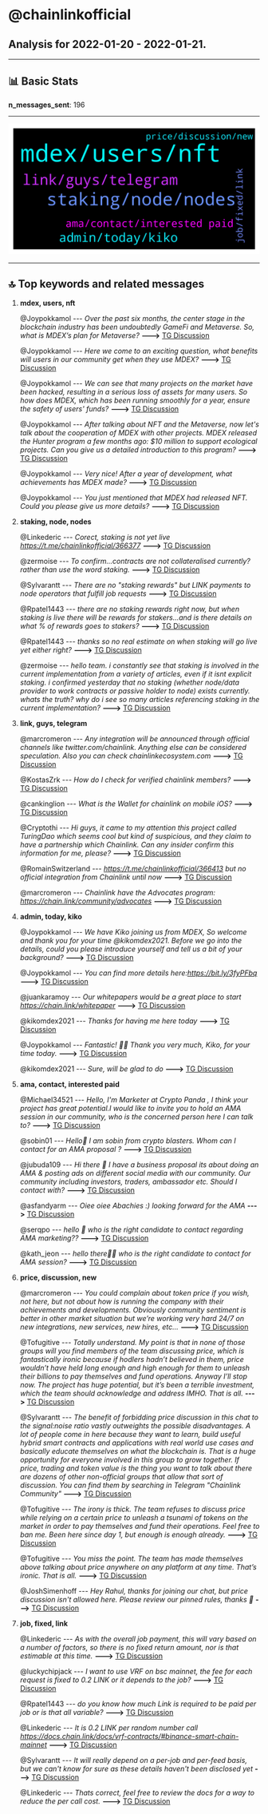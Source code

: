 # **@chainlinkofficial**
 ## Analysis for **2022-01-20** - **2022-01-21**.

---

## 📊 **Basic Stats**

**n_messages_sent**: 196

---
![wordcloud](chainlinkofficial_1Days_wordcloud.png)

---


## 🔝 **Top keywords and related messages**

1. **mdex, users, nft**

    @Joypokkamol --- *Over the past six months, the center stage in the blockchain industry has been undoubtedly GameFi and Metaverse. So, what is MDEX’s plan for Metaverse?* **--->** [TG Discussion](https://t.me/chainlinkofficial/367422)

    @Joypokkamol --- *Here we come to an exciting question, what benefits will users in our community get when they use MDEX?* **--->** [TG Discussion](https://t.me/chainlinkofficial/367470)

    @Joypokkamol --- *We can see that many projects on the market have been hacked, resulting in a serious loss of assets for many users. So how does MDEX, which has been running smoothly for a year, ensure the safety of users' funds?* **--->** [TG Discussion](https://t.me/chainlinkofficial/367419)

    @Joypokkamol --- *After talking about NFT and the Metaverse, now let's talk about the cooperation of MDEX with other projects. MDEX released the Hunter program a few months ago: $10 million to support ecological projects. Can you give us a detailed introduction to this program?* **--->** [TG Discussion](https://t.me/chainlinkofficial/367445)

    @Joypokkamol --- *Very nice!  After a year of development, what achievements has MDEX made?* **--->** [TG Discussion](https://t.me/chainlinkofficial/367395)

    @Joypokkamol --- *You just mentioned that MDEX had released NFT. Could you please give us more details?* **--->** [TG Discussion](https://t.me/chainlinkofficial/367433)

2. **staking, node, nodes**

    @Linkederic --- *Corect, staking is not yet live  https://t.me/chainlinkofficial/366377* **--->** [TG Discussion](https://t.me/chainlinkofficial/367112)

    @zermoise --- *To confirm...contracts are not collateralised currently? rather than use the word staking.* **--->** [TG Discussion](https://t.me/chainlinkofficial/367117)

    @Sylvarantt --- *There are no "staking rewards" but LINK payments to node operators that fulfill job requests* **--->** [TG Discussion](https://t.me/chainlinkofficial/366495)

    @Rpatel1443 --- *there are no staking rewards right now, but when staking is live there will be rewards for stakers...and is there details on what % of rewards goes to stakers?* **--->** [TG Discussion](https://t.me/chainlinkofficial/366499)

    @Rpatel1443 --- *thanks so no real estimate on when staking will go live yet either right?* **--->** [TG Discussion](https://t.me/chainlinkofficial/366503)

    @zermoise --- *hello team. i constantly see that staking is involved in the current implementation from a variety of articles, even if it isnt explicit staking. i confirmed yesterday that no staking (whether node/data provider to work contracts or passive holder to node) exists currently. whats the truth? why do i see so many articles referencing staking in the current implementation?* **--->** [TG Discussion](https://t.me/chainlinkofficial/367101)

3. **link, guys, telegram**

    @marcromeron --- *Any integration will be announced through official channels like twitter.com/chainlink. Anything else can be considered speculation. Also you can check chainlinkecosystem.com* **--->** [TG Discussion](https://t.me/chainlinkofficial/366711)

    @KostasZrk --- *How do I check for verified chainlink members?* **--->** [TG Discussion](https://t.me/chainlinkofficial/367297)

    @cankinglion --- *What is the Wallet for chainlink on mobile iOS?* **--->** [TG Discussion](https://t.me/chainlinkofficial/366903)

    @Cryptothi --- *Hi guys, it came to my attention this project called TuringDao which seems cool but kind of suspicious, and they claim to have a partnership which Chainlink. Can any insider confirm this information for me, please?* **--->** [TG Discussion](https://t.me/chainlinkofficial/366925)

    @RomainSwitzerland --- *https://t.me/chainlinkofficial/366413 but no official integration from Chainlink until now* **--->** [TG Discussion](https://t.me/chainlinkofficial/366928)

    @marcromeron --- *Chainlink have the Advocates program: https://chain.link/community/advocates* **--->** [TG Discussion](https://t.me/chainlinkofficial/367262)

4. **admin, today, kiko**

    @Joypokkamol --- *We have Kiko joining us from MDEX, So welcome and thank you for your time @kikomdex2021. Before we go into the details, could you please introduce yourself and tell us a bit of your background?* **--->** [TG Discussion](https://t.me/chainlinkofficial/367376)

    @Joypokkamol --- *You can find more details here:https://bit.ly/3fyPFbq* **--->** [TG Discussion](https://t.me/chainlinkofficial/367484)

    @juankaramoy --- *Our whitepapers would be a great place to start https://chain.link/whitepaper* **--->** [TG Discussion](https://t.me/chainlinkofficial/366608)

    @kikomdex2021 --- *Thanks for having me here today* **--->** [TG Discussion](https://t.me/chainlinkofficial/367492)

    @Joypokkamol --- *Fantastic! 👍🏼 Thank you very much, Kiko, for your time today.* **--->** [TG Discussion](https://t.me/chainlinkofficial/367487)

    @kikomdex2021 --- *Sure, will be glad to do* **--->** [TG Discussion](https://t.me/chainlinkofficial/367377)

5. **ama, contact, interested paid**

    @Michael34521 --- *Hello, I'm  Marketer at Crypto Panda , I think your project has great potential.I would like to invite you to hold an AMA  session in our community, who is the concerned person here I can talk to?* **--->** [TG Discussion](https://t.me/chainlinkofficial/367047)

    @sobin01 --- *Hello🤗 I am sobin from crypto blasters. Whom can I contact for an AMA proposal ?* **--->** [TG Discussion](https://t.me/chainlinkofficial/367211)

    @jubuda109 --- *Hi there 👋  I have a business proposal its about doing an AMA & posting ads on different social media with our community. Our community including  investors, traders, ambassador etc. Should I contact with?* **--->** [TG Discussion](https://t.me/chainlinkofficial/366635)

    @asfandyarm --- *Oiee oiee Abachies :) looking forward for the AMA* **--->** [TG Discussion](https://t.me/chainlinkofficial/367530)

    @serqpo --- *hello 🥰 who is the right candidate to contact regarding AMA marketing??* **--->** [TG Discussion](https://t.me/chainlinkofficial/366715)

    @kath_jeon --- *hello there✋🏻 who is the right candidate to contact for AMA session?* **--->** [TG Discussion](https://t.me/chainlinkofficial/366705)

6. **price, discussion, new**

    @marcromeron --- *You could complain about token price if you wish, not here, but not about how is running the company with their achievements and developments. Obviously community sentiment is better in other market situation but we’re working very hard 24/7 on new integrations, new services, new hires, etc…* **--->** [TG Discussion](https://t.me/chainlinkofficial/367351)

    @Tofugitive --- *Totally understand. My point is that in none of those groups will you find members of the team discussing price, which is fantastically ironic because if hodlers hadn’t believed in them, price wouldn’t have held long enough and high enough for them to unleash their billions to pay themselves and fund operations. Anyway I’ll stop now. The project has huge potential, but it’s been a terrible investment, which the team should acknowledge and address IMHO. That is all.* **--->** [TG Discussion](https://t.me/chainlinkofficial/367350)

    @Sylvarantt --- *The benefit of forbidding price discussion in this chat to the signal:noise ratio vastly outweights the possible disadvantages. A lot of people come in here because they want to learn, build useful hybrid smart contracts and applications with real world use cases and basically educate themselves on what the blockchain is. That is a huge opportunity for everyone involved in this group to grow together.  If price, trading and token value is the thing you want to talk about there are dozens of other non-official groups that allow that sort of discussion. You can find them by searching in Telegram "Chainlink Community"* **--->** [TG Discussion](https://t.me/chainlinkofficial/367348)

    @Tofugitive --- *The irony is thick. The team refuses to discuss price while relying on a certain price to unleash a tsunami of tokens on the market in order to pay themselves and fund their operations. Feel free to ban me. Been here since day 1, but enough is enough already.* **--->** [TG Discussion](https://t.me/chainlinkofficial/367347)

    @Tofugitive --- *You miss the point. The team has made themselves above talking about price anywhere on any platform at any time. That’s ironic. That is all.* **--->** [TG Discussion](https://t.me/chainlinkofficial/367353)

    @JoshSimenhoff --- *Hey Rahul, thanks for joining our chat, but price discussion isn't allowed here. Please review our pinned rules, thanks 🙂* **--->** [TG Discussion](https://t.me/chainlinkofficial/367181)

7. **job, fixed, link**

    @Linkederic --- *As with the overall job payment, this will vary based on a number of factors, so there is no fixed return amount, nor is that estimable at this time.* **--->** [TG Discussion](https://t.me/chainlinkofficial/366501)

    @luckychipjack --- *I want to use VRF on bsc mainnet, the fee for each request is fixed to 0.2 LINK or it depends to the job?* **--->** [TG Discussion](https://t.me/chainlinkofficial/366560)

    @Rpatel1443 --- *do you know how much Link is required to be paid per job or is that all variable?* **--->** [TG Discussion](https://t.me/chainlinkofficial/366496)

    @Linkederic --- *It is 0.2 LINK per random number call https://docs.chain.link/docs/vrf-contracts/#binance-smart-chain-mainnet* **--->** [TG Discussion](https://t.me/chainlinkofficial/366572)

    @Sylvarantt --- *It will really depend on a per-job and per-feed basis, but we can't know for sure as these details haven't been disclosed yet* **--->** [TG Discussion](https://t.me/chainlinkofficial/366498)

    @Linkederic --- *Thats correct, feel free to review the docs for a way to reduce the per call cost.* **--->** [TG Discussion](https://t.me/chainlinkofficial/366580)

